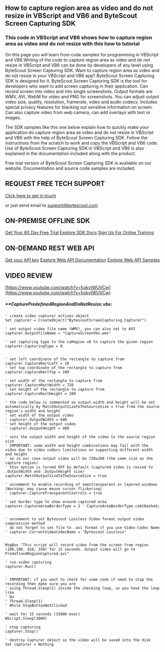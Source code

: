 ## How to capture region area as video and do not resize in VBScript and VB6 and ByteScout Screen Capturing SDK

### This code in VBScript and VB6 shows how to capture region area as video and do not resize with this how to tutorial

On this page you will learn from code samples for programming in VBScript and VB6.Writing of the code to capture region area as video and do not resize in VBScript and VB6 can be done by developers of any level using ByteScout Screen Capturing SDK. Want to capture region area as video and do not resize in your VBScript and VB6 app? ByteScout Screen Capturing SDK is designed for it. ByteScout Screen Capturing SDK is the tool for developers who want to add screen capturing in their application. Can record screen into video and into single screenshots. Output formats are WMV, AVI, WebM for video and PNG for screenshots. You can adjust output video size, quality, resolution, framerate, video and audio codecs. Includes special privacy features for blacking out sensitive information on screen. Can also capture video from web camera, can add overlays with text or images.

The SDK samples like this one below explain how to quickly make your application do capture region area as video and do not resize in VBScript and VB6 with the help of ByteScout Screen Capturing SDK. Follow the instructions from the scratch to work and copy the VBScript and VB6 code. Use of ByteScout Screen Capturing SDK in VBScript and VB6 is also explained in the documentation included along with the product.

Free trial version of ByteScout Screen Capturing SDK is available on our website. Documentation and source code samples are included.

## REQUEST FREE TECH SUPPORT

[Click here to get in touch](https://bytescout.zendesk.com/hc/en-us/requests/new?subject=ByteScout%20Screen%20Capturing%20SDK%20Question)

or just send email to [support@bytescout.com](mailto:support@bytescout.com?subject=ByteScout%20Screen%20Capturing%20SDK%20Question) 

## ON-PREMISE OFFLINE SDK 

[Get Your 60 Day Free Trial](https://bytescout.com/download/web-installer?utm_source=github-readme)
[Explore SDK Docs](https://bytescout.com/documentation/index.html?utm_source=github-readme)
[Sign Up For Online Training](https://academy.bytescout.com/)


## ON-DEMAND REST WEB API

[Get your API key](https://pdf.co/documentation/api?utm_source=github-readme)
[Explore Web API Documentation](https://pdf.co/documentation/api?utm_source=github-readme)
[Explore Web API Samples](https://github.com/bytescout/ByteScout-SDK-SourceCode/tree/master/PDF.co%20Web%20API)

## VIDEO REVIEW

[https://www.youtube.com/watch?v=fujkvtWUVCw](https://www.youtube.com/watch?v=fujkvtWUVCw)




<!-- code block begin -->

##### ****CapturePredefinedRegionAndDoNotResize.vbs:**
    
```
' create video capturer activex object
Set capturer = CreateObject("BytescoutScreenCapturing.Capturer")

' set output video file name (WMV), you can also set to AVI 
capturer.OutputFileName = "CaptureScreenVbs.wmv" 

' set capturing type to the caRegion =0 to capture the given region
capturer.CapturingType = 0


' set left coordinate of the rectangle to capture from
capturer.CaptureRectLeft = 10
' set top coordinate of the rectangle to capture from
capturer.CaptureRectTop = 100

' set width of the rectangle to capture from
capturer.CaptureRectWidth = 720
' set height of the rectangle to capture from
capturer.CaptureRectHeight = 200

' the code below is commented as output width and height will be set automatically by MatchOutputSizeToTheSourceSize = true from the source region's width and height
' set width of the output video
' capturer.OutputWidth = 640
' set height of the output video
' capturer.OutputHeight = 480

' sets the output width and height of the video to the source region size
' IMPORTANT: some width and height combinations may fail with the video due to video codecs limitations on supporting different width and height 
' so in our case output video will be 720x200 (the same size as the capture region)
' this option is turned OFF by default (captured video is resied to .OutputWidth and .OutputHeight size)
capturer.MatchOutputSizeToTheSourceSize = true

' uncomment to enable recording of semitransparent or layered windows (Warning: may cause mouse cursor flickering)
' capturer.CaptureTransparentControls = true

' set border type to show around captured area
capturer.CaptureAreaBorderType = 2 ' CaptureAreaBorderType.cabtDashed;


' uncomment to set Bytescout Lossless Video format output video compression method
' do not forget to set file to .avi format if you use Video Codec Name
' capturer.CurrentVideoCodecName = "Bytescout Lossless"


MsgBox "This script will record video from the screen from region (100,100, 420, 350) for 15 seconds. Output video will go to PredefinedRegionCaptured.avi"

' run video capturing 
capturer.Run()


' IMPORTANT: if you want to check for some code if need to stop the recording then make sure you are 
' using Thread.Sleep(1) inside the checking loop, so you have the loop like
' Do 
' Thread.Sleep(1) 
' While StopButtonNotClicked

' wait for 15 seconds (15000 msec)
WScript.Sleep(3000)

' stop capturing
capturer.Stop()

' destroy Capturer object so the video will be saved into the disk
Set capturer = Nothing

```

<!-- code block end -->